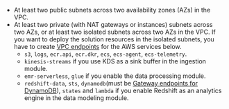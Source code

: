 - At least two public subnets across two availability zones (AZs) in the VPC.
- At least two private (with NAT gateways or instances) subnets across two AZs, or at least two isolated subnets across two AZs in the VPC. If you want to deploy the solution resources in the isolated subnets, you have to create [VPC endpoints][vpc-endpoints] for the AWS services below.
    - `s3`, `logs`, `ecr.api`, `ecr.dkr`, `ecs`, `ecs-agent`, `ecs-telemetry`.
    - `kinesis-streams` if you use KDS as a sink buffer in the ingestion module.
    - `emr-serverless`, `glue` if you enable the data processing module.
    - `redshift-data`, `sts`, `dynamodb`(must be [Gateway endpoints for DynamoDB][gateway-endppint]), `states` and `lambda` if you enable Redshift as an analytics engine in the data modeling module.

[vpc-endpoints]: https://docs.aws.amazon.com/whitepapers/latest/aws-privatelink/what-are-vpc-endpoints.html
[gateway-endppint]: https://docs.aws.amazon.com/vpc/latest/privatelink/vpc-endpoints-ddb.html